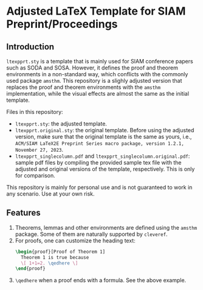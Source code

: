 # Adjusted LaTeX Template for SIAM Preprint/Proceedings

## Introduction

`ltexpprt.sty` is a template that is mainly used for SIAM conference papers such as SODA and SOSA. However, it defines the proof and theorem environments in a non-standard way, which conflicts with the commonly used package `amsthm`. This repository is a slighly adjusted version that replaces the proof and theorem environments with the `amsthm` implementation, while the visual effects are almost the same as the initial template.

Files in this repository:
- `ltexpprt.sty`: the adjusted template.
- `ltexpprt.original.sty`: the original template. Before using the adjusted version, make sure that the original template is the same as yours, i.e., `ACM/SIAM LaTeX2E Preprint Series macro package, version 1.2.1, November 27, 2023`.
- `ltexpprt_singlecolumn.pdf` and `ltexpprt_singlecolumn.original.pdf`: sample pdf files by compiling the provided sample tex file with the adjusted and original versions of the template, respectively. This is only for comparison.

This repository is mainly for personal use and is not guaranteed to work in any scenario. Use at your own risk.

## Features

1. Theorems, lemmas and other environments are defined using the `amsthm` package. Some of them are naturally supported by `cleveref`.
2. For proofs, one can customize the heading text:
   ```latex
   \begin{proof}[Proof of Theorem 1]
     Theorem 1 is true because
     \[ 1+1=2. \qedhere \]
   \end{proof}
   ```
3. `\qedhere` when a proof ends with a formula. See the above example.
